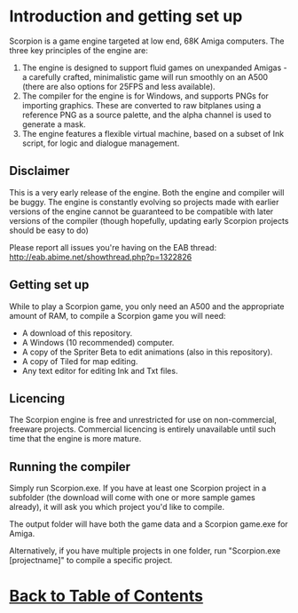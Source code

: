 # Introduction and getting set up

Scorpion is a game engine targeted at low end, 68K Amiga computers. The three key principles of the engine are:

1. The engine is designed to support fluid games on unexpanded Amigas - a carefully crafted, minimalistic game will run smoothly on an A500 (there are also options for 25FPS and less available).
2. The compiler for the engine is for Windows, and supports PNGs for importing graphics. These are converted to raw bitplanes using a reference PNG as a source palette, and the alpha channel is used to generate a mask.
3. The engine features a flexible virtual machine, based on a subset of Ink script, for logic and dialogue management.


## Disclaimer

This is a very early release of the engine. Both the engine and compiler will be buggy. The engine is constantly evolving so projects made with earlier versions of the engine cannot be guaranteed to be compatible with later versions of the compiler (though hopefully, updating early Scorpion projects should be easy to do)

Please report all issues you're having on the EAB thread: http://eab.abime.net/showthread.php?p=1322826


## Getting set up

While to play a Scorpion game, you only need an A500 and the appropriate amount of RAM, to compile a Scorpion game you will need:

- A download of this repository.
- A Windows (10 recommended) computer.
- A copy of the Spriter Beta to edit animations (also in this repository).
- A copy of Tiled for map editing.
- Any text editor for editing Ink and Txt files.

## Licencing

The Scorpion engine is free and unrestricted for use on non-commercial, freeware projects. Commercial licencing is entirely unavailable until such time that the engine is more mature.


## Running the compiler

Simply run Scorpion.exe. If you have at least one Scorpion project in a subfolder (the download will come with one or more sample games already), it will ask you which project you'd like to compile.

The output folder will have both the game data and a Scorpion game.exe for Amiga.

Alternatively, if you have multiple projects in one folder, run "Scorpion.exe [projectname]" to compile a specific project.

# [Back to Table of Contents](../README.md)
